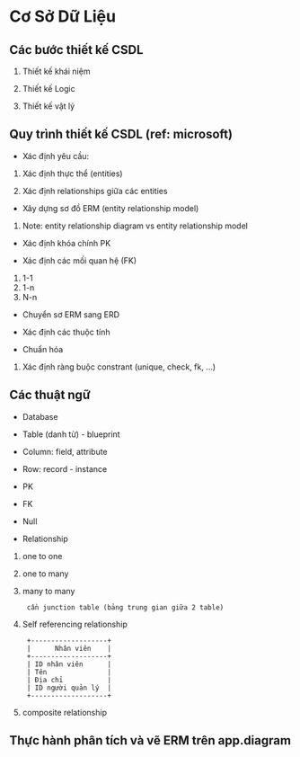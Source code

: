 # Cơ Sở Dữ Liệu

## Các bước thiết kế CSDL

1. Thiết kế khái niệm

2. Thiết kế Logic

3. Thiết kế vật lý

## Quy trình thiết kế CSDL (ref: microsoft)

* Xác định yêu cầu:

1. Xác định thực thể (entities)

2. Xác định relationships giữa các entities

* Xây dựng sơ đồ ERM (entity relationship model)

1. Note: entity relationship diagram vs entity relationship model

* Xác định khóa chính PK

* Xác định các mối quan hệ (FK)

1. 1-1
2. 1-n
3. N-n

* Chuyển sơ ERM sang ERD

* Xác định các thuộc tính

* Chuẩn hóa

1. Xác định ràng buộc constrant (unique, check, fk, …)

## Các thuật ngữ

* Database

* Table (danh từ) - blueprint

* Column: field, attribute

* Row: record - instance

* PK

* FK

* Null

* Relationship

1. one to one

2. one to many

3. many to many

        cần junction table (bảng trung gian giữa 2 table)
4. Self referencing relationship

        +-------------------+
        |      Nhân viên    |     
        +-------------------+
        | ID nhân viên      |     
        | Tên               |     
        | Địa chỉ           |     
        | ID người quản lý  |
        +-------------------+
5. composite relationship

## Thực hành phân tích và vẽ ERM trên app.diagram
